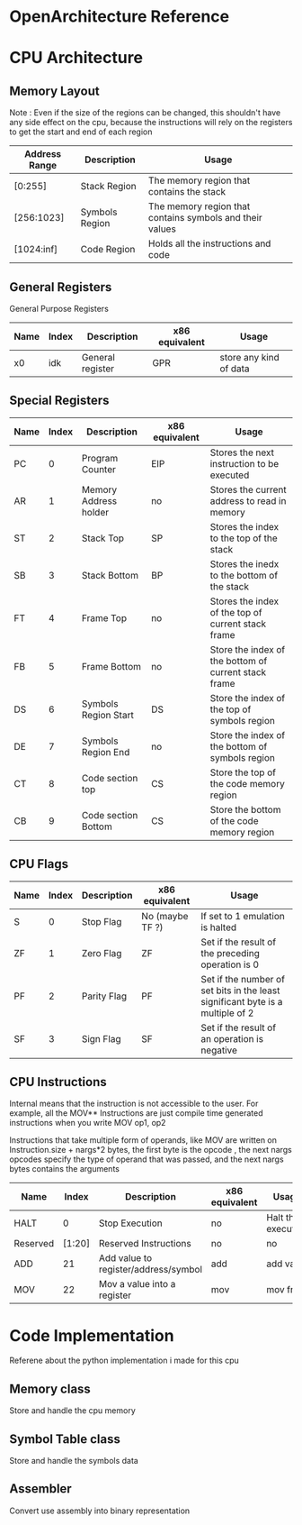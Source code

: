 # OpenArchitecture Reference

# CPU Architecture
## Memory Layout
Note : Even if the size of the regions can be changed, this shouldn't have any side effect on the cpu, because the instructions will rely on the registers to get the start and end of each region

| Address Range | Description    | Usage                                                    |
| ------------- | -------------- | -------------------------------------------------------- |
| [0:255]       | Stack Region   | The memory region that contains the stack                |
| [256:1023]    | Symbols Region | The memory region that contains symbols and their values |
| [1024:inf]    | Code Region    | Holds all the instructions and code                      |

## General Registers
General Purpose Registers

| Name | Index | Description      | x86 equivalent | Usage                  |
| ---- | ----- | ---------------- | -------------- | ---------------------- |
| x0   | idk   | General register | GPR            | store any kind of data |

## Special Registers

| Name | Index | Description           | x86 equivalent | Usage                                                |
| ---- | ----- | --------------------- | -------------- | ---------------------------------------------------- |
| PC   | 0     | Program Counter       | EIP            | Stores the next instruction to be executed           |
| AR   | 1     | Memory Address holder | no             | Stores the current address to read in memory         |
| ST   | 2     | Stack Top             | SP             | Stores the index to the top of the stack             |
| SB   | 3     | Stack Bottom          | BP             | Stores the inedx to the bottom of the stack          |
| FT   | 4     | Frame Top             | no             | Stores the index of the top of current stack frame   |
| FB   | 5     | Frame Bottom          | no             | Store the index of the bottom of current stack frame |
| DS   | 6     | Symbols Region Start  | DS             | Store the index of the top of symbols region         |
| DE   | 7     | Symbols Region End    | no             | Store the index of the bottom of symbols region      |
| CT   | 8     | Code section top      | CS             | Store the top of the code memory region              |
| CB   | 9     | Code section Bottom   | CS             | Store the bottom of the code memory region           |

## CPU Flags
| Name | Index | Description | x86 equivalent  | Usage                                                                          |
| ---- | ----- | ----------- | --------------- | ------------------------------------------------------------------------------ |
| S    | 0     | Stop Flag   | No (maybe TF ?) | If set to 1 emulation is halted                                                |
| ZF   | 1     | Zero Flag   | ZF              | Set if the result of the preceding operation is 0                              |
| PF   | 2     | Parity Flag | PF              | Set if the number of set bits in the least significant byte is a multiple of 2 |
| SF   | 3     | Sign Flag   | SF              | Set if the result of an operation is negative                                  |

## CPU Instructions
Internal means that the instruction is not accessible to the user. For example, all the MOV** Instructions are just compile time generated instructions when you write MOV op1, op2

Instructions that take multiple form of operands, like MOV are written on Instruction.size + nargs*2 bytes, the first byte is the opcode , the next nargs opcodes specify the type of operand that was passed, and the next nargs bytes contains the arguments

| Name     | Index  | Description                          | x86 equivalent | Usage              | Internal |
| -------- | ------ | ------------------------------------ | -------------- | ------------------ | -------- |
| HALT     | 0      | Stop Execution                       | no             | Halt the execution | no       |
| Reserved | [1:20] | Reserved Instructions                | no             | no                 | no       |
| ADD      | 21     | Add value to register/address/symbol | add            | add value          | no       |
| MOV      | 22     | Mov a value into a register          | mov            | mov fr             | no       |


# Code Implementation
Referene about the python implementation i made for this cpu

## Memory class
Store and handle the cpu memory

## Symbol Table class
Store and handle the symbols data

## Assembler
Convert use assembly into binary representation